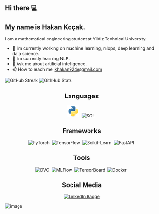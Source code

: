 ## Hi there 💻

## My name is Hakan Koçak.
  I am a mathematical engineering student at Yildiz Technical University.

- 🔭 I’m currently working on machine learning, mlops, deep learning and data science.
- 🌱 I’m currently learning NLP.
- 💬 Ask me about artificial intelligence. 
- 📫 How to reach me: khakan924@gmail.com

![GitHub Streak](http://github-readme-streak-stats.herokuapp.com?user=hakankocakk&theme=gotham&background=)
![GithHub Stats](https://github-readme-stats.vercel.app/api?username=hakankocakk&theme=tokyonight)


<div align="center">
  <h2>Languages</h2>
   <img src="https://raw.githubusercontent.com/devicons/devicon/1119b9f84c0290e0f0b38982099a2bd027a48bf1/icons/python/python-original.svg" title="PYTHON" alt="PYTHON" width="40" height="40"/>&nbsp;
   <img src="https://github.com/user-attachments/assets/894251d2-a785-47cf-8755-b1b1c93374a2" title="SQL" alt="SQL" width="75" height="50"/>&nbsp;  
  </div>

  <div align="center">
  <h2>Frameworks</h2>
    <img src="https://github.com/user-attachments/assets/8bd1d33d-21a2-4a8e-9be7-906363fc78c4" title="PyTorch" alt="PyTorch" width="88" height="50"/>&nbsp;
    <img src="https://github.com/user-attachments/assets/2a9e07dc-608a-4ace-898d-32e49b598638" title="TensorFlow" alt="TensorFlow" width="78" height="50"/>&nbsp;
    <img src="https://github.com/user-attachments/assets/5402a21a-3ea2-4360-814f-a2e9b0f95791" title="Scikit-Learn" alt="Scikit-Learn" width="113" height="50"/>&nbsp;
    <img src="https://github.com/user-attachments/assets/ab628a13-268d-4554-90da-fe3d85590c53" title="FastAPI" alt="FastAPI" width="103" height="50"/>&nbsp;
    
    
  </div>

  <div align="center">
  <h2>Tools</h2>
   <img src="https://github.com/user-attachments/assets/cbd0bebe-15ac-4aa7-92d1-ddf17c8569fa" title="DVC" alt="DVC" width="40" height="40"/>&nbsp;
   <img src="https://github.com/user-attachments/assets/276df22f-8829-4c2a-89f8-4ed334caad3b" title="MLFlow" alt="MLFlow" width="110" height="40"/>&nbsp;
   <img src="https://github.com/user-attachments/assets/4ce5bbef-03a4-4d93-ab9f-ad157284f7fc" title="TensorBoard" alt="TensorBoard" width="88" height="50"/>&nbsp;
    <img src="https://github.com/user-attachments/assets/0c8649e2-b16b-4ab5-91f7-7c8362ed695c" title="Docker" alt="Docker" width="40" height="40"/>&nbsp;
  </div>

<div align="center" id="badges">
  <h2>Social Media</h2>
  <a href="www.linkedin.com/in/hakankocak1">
     <img height="40" src="https://upload.wikimedia.org/wikipedia/commons/thumb/f/f8/LinkedIn_icon_circle.svg/2048px-LinkedIn_icon_circle.svg.png" alt="LinkedIn Badge"/>
  </a>
</div>

![image]()

